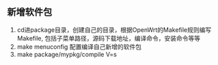 ## 新增软件包
1. cd进package目录，创建自己的目录，根据OpenWrt的Makefile规则编写Makefile, 包括子菜单路径，源码下载地址，编译命令，安装命令等等
2. make menuconfig 配置编译自己新增的软件包
3. make package/mypkg/compile V=s
